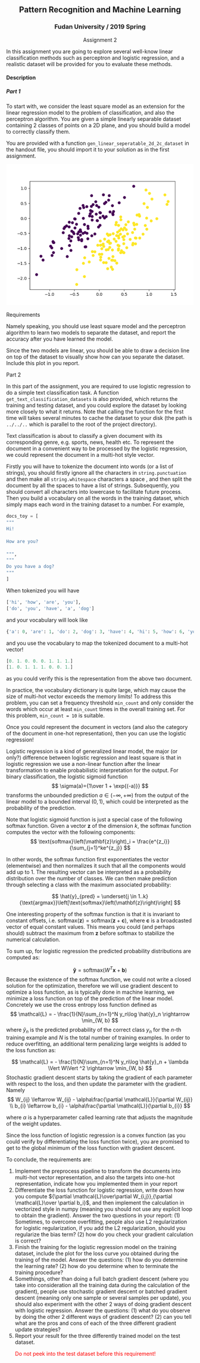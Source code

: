 ## <center>Pattern Recognition and Machine Learning</center>

### <center>Fudan University / 2019 Spring</center>

<center>Assignment 2</center>

In this assignment you are going to explore several well-know linear classification methods such as perceptron and logistic regression, and a realistic dataset will be provided for you to evaluate these methods.

#### Description

##### Part 1

To start with, we consider the least square model as an extension for the linear regression model to the problem of classification, and also the perceptron algorithm. You are given a simple linearly separable dataset containing 2 classes of points on a 2D plane, and you should build a model to correctly classify them.

You are provided with a function `gen_linear_seperatable_2d_2c_dataset` in the handout file, you should import it to your solution as in the first assignment.

![dataset](./lin.png)

Requirements

Namely speaking, you should use least square model and the perceptron algorithm to learn two models to separate the dataset, and report the accuracy after you have learned the model.

Since the two models are linear, you should be able to draw a decision line on top of the dataset to visually show how can you separate the dataset. Include this plot in you report.

Part 2

In this part of the assignment, you are required to use logistic regression to do a simple text classification task. A function `get_text_classification_datasets` is also provided, which returns the training and testing dataset, and you could explore the dataset by looking more closely to what it returns. Note that calling the function for the first time will takes several minutes to cache the dataset to your disk (the path is `../../..` which is parallel to the root of the project directory).

Text classification is about to classify a given document with its corresponding genre, e.g. sports, news, health etc. To represent the document in a convenient way to be processed by the logistic regression, we could represent the document in a multi-hot style vector.

Firstly you will have to tokenize the document into words (or a list of strings), you should firstly ignore all the characters in `string.punctuation` and then make all `string.whitespace` characters a space , and then split the document by all the spaces to have a list of strings.  Subsequently, you should convert all characters into lowercase to facilitate future process. Then you build a vocabulary on all the words in the training dataset, which simply maps each word in the training dataset to a number. For example, 

```python
docs_toy = [
"""
Hi!

How are you?

""",
"""
Do you have a dog?
"""
]
```

When tokenized you will have

```python
['hi', 'how', 'are', 'you'],
['do', 'you', 'have', 'a', 'dog']
```

and your vocabulary will look like

```python
{'a': 0, 'are': 1, 'do': 2, 'dog': 3, 'have': 4, 'hi': 5, 'how': 6, 'you': 7}
```

and you use the vocabulary to map the tokenized document to a multi-hot vector!

```python
[0. 1. 0. 0. 0. 1. 1. 1.]
[1. 0. 1. 1. 1. 0. 0. 1.]
```

as you could verify this is the representation from the above two document.

In practice, the vocabulary dictionary is quite large, which may cause the size of multi-hot vector exceeds the memory limits! To address this problem, you can set a frequency threshold  `min_count` and only consider the words which occur at least `min_count` times in the overall training set. For this problem, `min_count = 10` is suitable.

Once you could represent the document in vectors (and also the category of the document in one-hot representation), then you can use the logistic regression!

Logistic regression is a kind of generalized linear model, the major (or only?) difference between logistic regression and least square is that in logistic regression we use a non-linear function after the linear transformation to enable probabilistic interpretation for the output. For binary classification, the logistic  sigmoid function
$$
\sigma(a)={1\over 1 + \exp{(-a)}}
$$
transforms the unbounded prediction $a\in(-\infty,+\infty)$ from the output of the linear model to a bounded interval $(0, 1)$, which could be interpreted as the probability of the prediction.

Note that logistic sigmoid function is just a special case of the following softmax function. Given a vector $\mathbf{z}$ of the dimension $k​$, the softmax function computes the vector with the following components:
$$
 \text{softmax}\left(\mathbf{z}\right)_i = \frac{e^{z_i}}{\sum_{j=1}^ke^{z_j}} 
$$


In other words, the softmax function first exponentiates the vector (elementwise) and then normalizes it such that all the components would add up to 1. The resulting vector can be interpreted as a probability distribution over the number of classes. We can then make prediction through selecting a class with the maximum associated probability:

$$
 \hat{y}_{pred} = \underset{j \in 1..k}{\text{argmax}}\left[\text{softmax}\left(\mathbf{z}\right)\right] 
$$


One interesting property of the softmax function is that it is invariant to constant offsets, i.e. $\text{softmax}\left(\mathbf{z}\right) = \text{softmax}\left(\mathbf{z} + \mathbf{c}\right)$, where $\mathbf{c}$ is a broadcasted vector of equal constant values. This means you could (and perhaps should) subtract the maximum from $\textbf{z}$ before $\text{softmax}$ to stabilize the numerical calculation.

To sum up, for logistic regression the predicted probability distributions are computed as:

$$
\mathbf{\hat{y}} = \text{softmax}\left(W^{T}\mathbf{x} + \mathbf{b}\right)
$$
Because the existence of the softmax function, we could not write a closed solution for the optimization, therefore we will use gradient descent to optimize a loss function, as is typically done in machine learning, we minimize a loss function on top of the prediction of the linear model. Concretely we use the cross entropy loss function defined as
$$
\mathcal{L} = - \frac{1}{N}\sum_{n=1}^N y_n\log \hat{y}_n \rightarrow \min_{W, b}
$$
where $\hat{y}_n$ is the predicted probability of the correct class $y_n$ for the $n$-th training example and $N$ is the total number of training examples. In order to reduce overfitting, an additional term penalizing large weights is added to the loss function as:

$$
\mathcal{L} = - \frac{1}{N}\sum_{n=1}^N y_n\log \hat{y}_n + \lambda \Vert W\Vert ^2 \rightarrow \min_{W, b}
$$
Stochastic gradient descent starts by taking the gradient of each parameter with respect to the loss, and then update the parameter with the gradient. Namely
$$
W_{ij} \leftarrow W_{ij} - \alpha\frac{\partial \mathcal{L}}{\partial W_{ij}} \\
b_{i} \leftarrow b_{i} - \alpha\frac{\partial \mathcal{L}}{\partial b_{i}}
$$

where $\alpha$ is a hyperparameter called learning rate that adjusts the magnitude of the weight updates.

Since the loss function of logistic regression is a convex function (as you could verify by differentiating the loss function twice), you are promised to get to the global minimum of the loss function with gradient descent.

To conclude, the requirements are:

1. Implement the preprocess pipeline to transform the documents into multi-hot vector representation, and also the targets into one-hot representation, indicate how you implemented them in your report
2. Differentiate the loss function for logistic regression, write down how you compute ${\partial \mathcal{L}\over\partial W_{i,j}},{\partial \mathcal{L}\over \partial b_i}$, and then implement the calculation in vectorized style in numpy (meaning you should not use any explicit loop to obtain the gradient). Answer the two questions in your report: (1) Sometimes, to overcome overfitting, people also use L2 regularization for logistic regularization, if you add the L2 regularization, should you regularize the bias term? (2) how do you check your gradient calculation is correct?
3. Finish the training for the logistic regression model on the training dataset, include the plot for the loss curve you obtained during the training of the model. Answer the questions: (1) how do you determine the learning rate? (2) how do you determine when to terminate the training procedure?
4. Somethings, other than doing a full batch gradient descent (where you take into consideration all the training data during the calculation of the gradient), people use stochastic gradient descent or batched gradient descent (meaning only one sample or several samples per update), you should also experiment with the other 2 ways of doing gradient descent with logistic regression. Answer the questions: (1) what do you observe by doing the other 2 different ways of gradient descent? (2) can you tell what are the pros and cons of each of the three different gradient update strategies?
5. Report your result for the three differently trained model on the test dataset. <p style="color:red">Do not peek into the test dataset before this requirement!</p>